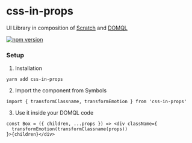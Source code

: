 # css-in-props

UI Library in composition of [Scratch](https://github.com/smbo-ls/scratch) and [DOMQL](https://github.com/domql/domql)

[![npm version](https://badge.fury.io/js/css-in-props.svg)](https://badge.fury.io/js/css-in-props)

### Setup

1. Installation
```
yarn add css-in-props
```

2. Import the component from Symbols
```
import { transformClassname, transformEmotion } from 'css-in-props'
```

3. Use it inside your DOMQL code
```
const Box = ({ children, ...props }) => <div className={
  transformEmotion(transformClassname(props))
}>{children}</div>
```

